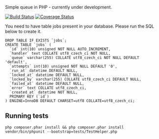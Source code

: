 Simple queue in PHP - currently under development.

[![Build Status](https://travis-ci.org/marekgach/queue.svg?branch=master)](https://travis-ci.org/marekgach/queue)
[![Coverage Status](https://coveralls.io/repos/marekgach/queue/badge.svg?branch=master&service=github)](https://coveralls.io/github/marekgach/queue?branch=master)

You need to have table jobs present in your database. Please run the SQL below
to create it.

```
DROP TABLE IF EXISTS `jobs`;
CREATE TABLE `jobs` (
  `id` int(10) unsigned NOT NULL AUTO_INCREMENT,
  `handler` text COLLATE utf8_czech_ci NOT NULL,
  `queue` varchar(255) COLLATE utf8_czech_ci NOT NULL DEFAULT 'default',
  `attempts` int(10) unsigned NOT NULL DEFAULT '0',
  `run_at` datetime DEFAULT NULL,
  `locked_at` datetime DEFAULT NULL,
  `locked_by` varchar(255) COLLATE utf8_czech_ci DEFAULT NULL,
  `failed_at` datetime DEFAULT NULL,
  `error` text COLLATE utf8_czech_ci,
  `created_at` datetime NOT NULL,
  PRIMARY KEY (`id`)
) ENGINE=InnoDB DEFAULT CHARSET=utf8 COLLATE=utf8_czech_ci;
```

## Running tests

```
php composer.phar install && php composer.phar install
vendor/bin/phpunit --bootstrap=tests/TestHelper.php
```